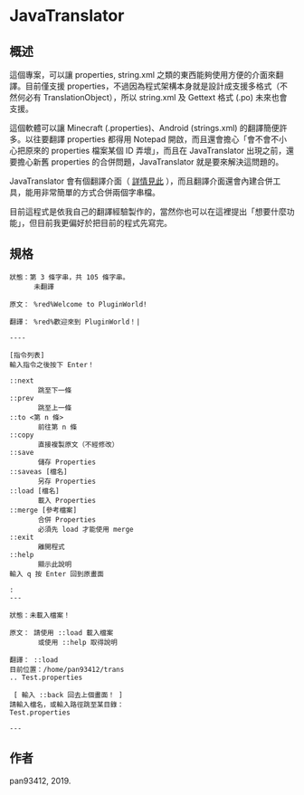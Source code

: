 # JavaTranslator

## 概述
這個專案，可以讓 properties, string.xml 之類的東西能夠使用方便的介面來翻譯。目前僅支援 properties，不過因為程式架構本身就是設計成支援多格式（不然何必有 TranslationObject），所以 string.xml 及 Gettext 格式 (.po) 未來也會支援。

這個軟體可以讓 Minecraft (.properties)、Android (strings.xml) 的翻譯簡便許多。以往要翻譯 properties 都得用 Notepad 開啟，而且還會擔心「會不會不小心把原來的 properties 檔案某個 ID 弄壞」，而且在 JavaTranslator 出現之前，還要擔心新舊 properties 的合併問題，JavaTranslator 就是要來解決這問題的。

JavaTranslator 會有個翻譯介面（ [詳情見此](#spec) ），而且翻譯介面還會內建合併工具，能用非常簡單的方式合併兩個字串檔。

目前這程式是依我自己的翻譯經驗製作的，當然你也可以在這裡提出「想要什麼功能」，但目前我更偏好於把目前的程式先寫完。

## <a id="spec">規格</a>
```
狀態：第 3 條字串，共 105 條字串。
      未翻譯
      
原文： %red%Welcome to PluginWorld!

翻譯： %red%歡迎來到 PluginWorld！|

----

[指令列表]
輸入指令之後按下 Enter！

::next
       跳至下一條
::prev
       跳至上一條
::to <第 n 條>
       前往第 n 條
::copy
       直接複製原文（不經修改）
::save
       儲存 Properties
::saveas [檔名]
       另存 Properties
::load [檔名]
       載入 Properties
::merge [參考檔案]
       合併 Properties
       必須先 load 才能使用 merge
::exit
       離開程式
::help
       顯示此說明
輸入 q 按 Enter 回到原畫面

:
---

狀態：未載入檔案！
      
原文： 請使用 ::load 載入檔案
       或使用 ::help 取得說明

翻譯： ::load
目前位置：/home/pan93412/trans
.. Test.properties

 [ 輸入 ::back 回去上個畫面！ ]
請輸入檔名，或輸入路徑跳至某目錄：
Test.properties

---
```

## 作者
pan93412, 2019.